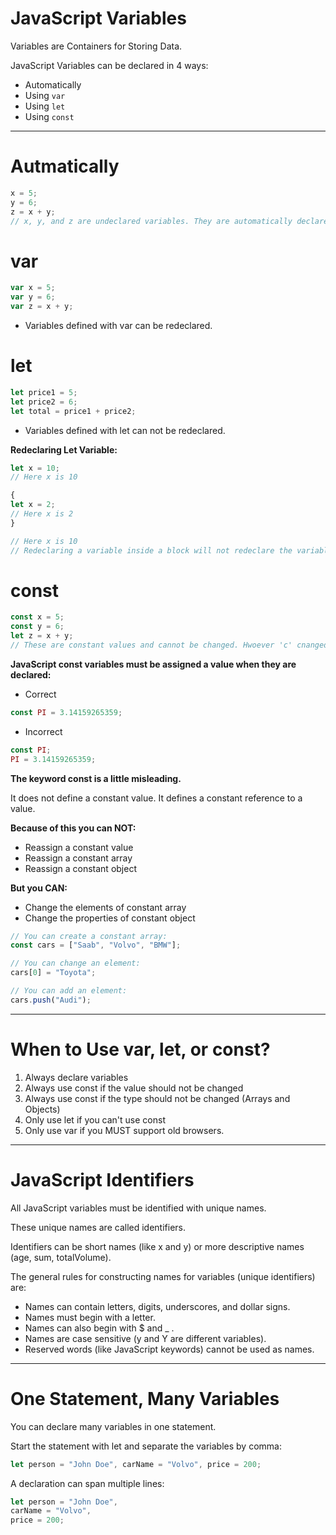 # JavaScript Variables
Variables are Containers for Storing Data. 

JavaScript Variables can be declared in 4 ways:

- Automatically
- Using ```var```
- Using ```let```
- Using ```const```
---
# Autmatically
```js
x = 5;
y = 6;
z = x + y;
// x, y, and z are undeclared variables. They are automatically declared when first used.
```
# var
```js
var x = 5;
var y = 6;
var z = x + y;
```
- Variables defined with var can be redeclared.

# let 
```js
let price1 = 5;
let price2 = 6;
let total = price1 + price2;
```
- Variables defined with let can not be redeclared.

**Redeclaring Let Variable:**
```js
let x = 10;
// Here x is 10

{
let x = 2;
// Here x is 2
}

// Here x is 10
// Redeclaring a variable inside a block will not redeclare the variable outside the block:
```
# const
```js
const x = 5;
const y = 6;
let z = x + y;
// These are constant values and cannot be changed. Hwoever 'c' cnanged be changed as it is 'let'.
```
**JavaScript const variables must be assigned a value when they are declared:**
- Correct
```js
const PI = 3.14159265359;
```
- Incorrect
```js
const PI;
PI = 3.14159265359;
```
**The keyword const is a little misleading.**

It does not define a constant value. It defines a constant reference to a value.

**Because of this you can NOT:**
- Reassign a constant value
- Reassign a constant array
- Reassign a constant object

**But you CAN:**
- Change the elements of constant array
- Change the properties of constant object

```js
// You can create a constant array:
const cars = ["Saab", "Volvo", "BMW"];

// You can change an element:
cars[0] = "Toyota";

// You can add an element:
cars.push("Audi");
```

---
# When to Use var, let, or const?
1. Always declare variables
2. Always use const if the value should not be changed
3. Always use const if the type should not be changed (Arrays and Objects)
4. Only use let if you can't use const
5. Only use var if you MUST support old browsers.
---
# JavaScript Identifiers
All JavaScript variables must be identified with unique names.

These unique names are called identifiers.

Identifiers can be short names (like x and y) or more descriptive names (age, sum, totalVolume).

The general rules for constructing names for variables (unique identifiers) are:
- Names can contain letters, digits, underscores, and dollar signs.
- Names must begin with a letter.
- Names can also begin with $ and _ .
- Names are case sensitive (y and Y are different variables).
- Reserved words (like JavaScript keywords) cannot be used as names.
---
# One Statement, Many Variables
You can declare many variables in one statement.

Start the statement with let and separate the variables by comma:
```js
let person = "John Doe", carName = "Volvo", price = 200;
```
A declaration can span multiple lines:
```js
let person = "John Doe",
carName = "Volvo",
price = 200;
```
